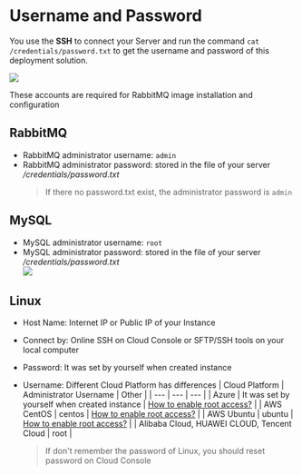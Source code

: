# Username and Password

You use the **SSH** to connect your Server and run the command `cat /credentials/password.txt` to get the username and password of this deployment solution.

![](https://libs.websoft9.com/Websoft9/DocsPicture/zh/common/catdbpassword-websoft9.png)

These accounts are required for RabbitMQ image installation and configuration

## RabbitMQ

* RabbitMQ administrator username: `admin`
* RabbitMQ administrator password: stored in the file of your server */credentials/password.txt*
  > If there no password.txt exist, the administrator password is `admin`

## MySQL

* MySQL administrator username: `root`
* MySQL administrator password: stored in the file of your server */credentials/password.txt*  
  ![](https://libs.websoft9.com/Websoft9/DocsPicture/zh/common/catdbpassword-websoft9.png)

## Linux

* Host Name: Internet IP or Public IP of your Instance
* Connect by: Online SSH on Cloud Console or SFTP/SSH tools on your local computer
* Password: It was set by yourself when created instance
* Username: Different Cloud Platform has differences
   |  Cloud Platform   |  Administrator Username   | Other |
   | --- | --- | --- |
   |  Azure   |  It was set by yourself when created instance   | [How to enable root access?](https://support.websoft9.com/docs/azure/server-login.html#sample2-enable-the-root-username) |
   |  AWS CentOS   |  centos   | [How to enable root access?](https://support.websoft9.com/docs/aws/server-login.html#sample2-enable-the-root-username) |
   |  AWS Ubuntu   |  ubuntu   | [How to enable root access?](https://support.websoft9.com/docs/aws/server-login.html#sample2-enable-the-root-username) |
   |  Alibaba Cloud, HUAWEI CLOUD, Tencent Cloud |  root   |

   > If don't remember the password of Linux, you should reset password on Cloud Console
